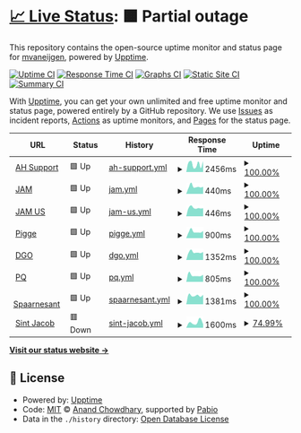 # [📈 Live Status](https://mvaneijgen.github.io/provider-upptime): <!--live status--> **🟧 Partial outage**

This repository contains the open-source uptime monitor and status page for [mvaneijgen](https://mvaneijgen.github.io/provider-upptime), powered by [Upptime](https://github.com/upptime/upptime).

[![Uptime CI](https://github.com/mvaneijgen/provider-upptime/workflows/Uptime%20CI/badge.svg)](https://github.com/mvaneijgen/provider-upptime/actions?query=workflow%3A%22Uptime+CI%22)
[![Response Time CI](https://github.com/mvaneijgen/provider-upptime/workflows/Response%20Time%20CI/badge.svg)](https://github.com/mvaneijgen/provider-upptime/actions?query=workflow%3A%22Response+Time+CI%22)
[![Graphs CI](https://github.com/mvaneijgen/provider-upptime/workflows/Graphs%20CI/badge.svg)](https://github.com/mvaneijgen/provider-upptime/actions?query=workflow%3A%22Graphs+CI%22)
[![Static Site CI](https://github.com/mvaneijgen/provider-upptime/workflows/Static%20Site%20CI/badge.svg)](https://github.com/mvaneijgen/provider-upptime/actions?query=workflow%3A%22Static+Site+CI%22)
[![Summary CI](https://github.com/mvaneijgen/provider-upptime/workflows/Summary%20CI/badge.svg)](https://github.com/mvaneijgen/provider-upptime/actions?query=workflow%3A%22Summary+CI%22)

With [Upptime](https://upptime.js.org), you can get your own unlimited and free uptime monitor and status page, powered entirely by a GitHub repository. We use [Issues](https://github.com/mvaneijgen/provider-upptime/issues) as incident reports, [Actions](https://github.com/mvaneijgen/provider-upptime/actions) as uptime monitors, and [Pages](https://mvaneijgen.github.io/provider-upptime) for the status page.

<!--start: status pages-->
<!-- This summary is generated by Upptime (https://github.com/upptime/upptime) -->
<!-- Do not edit this manually, your changes will be overwritten -->
<!-- prettier-ignore -->
| URL | Status | History | Response Time | Uptime |
| --- | ------ | ------- | ------------- | ------ |
| <img alt="" src="https://icons.duckduckgo.com/ip3/ahsupport.boehringer-ingelheim.be.ico" height="13"> [AH Support](http://ahsupport.boehringer-ingelheim.be) | 🟩 Up | [ah-support.yml](https://github.com/mvaneijgen/provider-upptime/commits/HEAD/history/ah-support.yml) | <details><summary><img alt="Response time graph" src="./graphs/ah-support/response-time-week.png" height="20"> 2456ms</summary><br><a href="https://mvaneijgen.nl/history/ah-support"><img alt="Response time 2456" src="https://img.shields.io/endpoint?url=https%3A%2F%2Fraw.githubusercontent.com%2Fmvaneijgen%2Fprovider-upptime%2FHEAD%2Fapi%2Fah-support%2Fresponse-time.json"></a><br><a href="https://mvaneijgen.nl/history/ah-support"><img alt="24-hour response time 2478" src="https://img.shields.io/endpoint?url=https%3A%2F%2Fraw.githubusercontent.com%2Fmvaneijgen%2Fprovider-upptime%2FHEAD%2Fapi%2Fah-support%2Fresponse-time-day.json"></a><br><a href="https://mvaneijgen.nl/history/ah-support"><img alt="7-day response time 2456" src="https://img.shields.io/endpoint?url=https%3A%2F%2Fraw.githubusercontent.com%2Fmvaneijgen%2Fprovider-upptime%2FHEAD%2Fapi%2Fah-support%2Fresponse-time-week.json"></a><br><a href="https://mvaneijgen.nl/history/ah-support"><img alt="30-day response time 2456" src="https://img.shields.io/endpoint?url=https%3A%2F%2Fraw.githubusercontent.com%2Fmvaneijgen%2Fprovider-upptime%2FHEAD%2Fapi%2Fah-support%2Fresponse-time-month.json"></a><br><a href="https://mvaneijgen.nl/history/ah-support"><img alt="1-year response time 2456" src="https://img.shields.io/endpoint?url=https%3A%2F%2Fraw.githubusercontent.com%2Fmvaneijgen%2Fprovider-upptime%2FHEAD%2Fapi%2Fah-support%2Fresponse-time-year.json"></a></details> | <details><summary><a href="https://mvaneijgen.nl/history/ah-support">100.00%</a></summary><a href="https://mvaneijgen.nl/history/ah-support"><img alt="All-time uptime 100.00%" src="https://img.shields.io/endpoint?url=https%3A%2F%2Fraw.githubusercontent.com%2Fmvaneijgen%2Fprovider-upptime%2FHEAD%2Fapi%2Fah-support%2Fuptime.json"></a><br><a href="https://mvaneijgen.nl/history/ah-support"><img alt="24-hour uptime 100.00%" src="https://img.shields.io/endpoint?url=https%3A%2F%2Fraw.githubusercontent.com%2Fmvaneijgen%2Fprovider-upptime%2FHEAD%2Fapi%2Fah-support%2Fuptime-day.json"></a><br><a href="https://mvaneijgen.nl/history/ah-support"><img alt="7-day uptime 100.00%" src="https://img.shields.io/endpoint?url=https%3A%2F%2Fraw.githubusercontent.com%2Fmvaneijgen%2Fprovider-upptime%2FHEAD%2Fapi%2Fah-support%2Fuptime-week.json"></a><br><a href="https://mvaneijgen.nl/history/ah-support"><img alt="30-day uptime 100.00%" src="https://img.shields.io/endpoint?url=https%3A%2F%2Fraw.githubusercontent.com%2Fmvaneijgen%2Fprovider-upptime%2FHEAD%2Fapi%2Fah-support%2Fuptime-month.json"></a><br><a href="https://mvaneijgen.nl/history/ah-support"><img alt="1-year uptime 100.00%" src="https://img.shields.io/endpoint?url=https%3A%2F%2Fraw.githubusercontent.com%2Fmvaneijgen%2Fprovider-upptime%2FHEAD%2Fapi%2Fah-support%2Fuptime-year.json"></a></details>
| <img alt="" src="https://icons.duckduckgo.com/ip3/jointacademymicroport.com.ico" height="13"> [JAM](http://jointacademymicroport.com) | 🟩 Up | [jam.yml](https://github.com/mvaneijgen/provider-upptime/commits/HEAD/history/jam.yml) | <details><summary><img alt="Response time graph" src="./graphs/jam/response-time-week.png" height="20"> 440ms</summary><br><a href="https://mvaneijgen.nl/history/jam"><img alt="Response time 440" src="https://img.shields.io/endpoint?url=https%3A%2F%2Fraw.githubusercontent.com%2Fmvaneijgen%2Fprovider-upptime%2FHEAD%2Fapi%2Fjam%2Fresponse-time.json"></a><br><a href="https://mvaneijgen.nl/history/jam"><img alt="24-hour response time 413" src="https://img.shields.io/endpoint?url=https%3A%2F%2Fraw.githubusercontent.com%2Fmvaneijgen%2Fprovider-upptime%2FHEAD%2Fapi%2Fjam%2Fresponse-time-day.json"></a><br><a href="https://mvaneijgen.nl/history/jam"><img alt="7-day response time 440" src="https://img.shields.io/endpoint?url=https%3A%2F%2Fraw.githubusercontent.com%2Fmvaneijgen%2Fprovider-upptime%2FHEAD%2Fapi%2Fjam%2Fresponse-time-week.json"></a><br><a href="https://mvaneijgen.nl/history/jam"><img alt="30-day response time 440" src="https://img.shields.io/endpoint?url=https%3A%2F%2Fraw.githubusercontent.com%2Fmvaneijgen%2Fprovider-upptime%2FHEAD%2Fapi%2Fjam%2Fresponse-time-month.json"></a><br><a href="https://mvaneijgen.nl/history/jam"><img alt="1-year response time 440" src="https://img.shields.io/endpoint?url=https%3A%2F%2Fraw.githubusercontent.com%2Fmvaneijgen%2Fprovider-upptime%2FHEAD%2Fapi%2Fjam%2Fresponse-time-year.json"></a></details> | <details><summary><a href="https://mvaneijgen.nl/history/jam">100.00%</a></summary><a href="https://mvaneijgen.nl/history/jam"><img alt="All-time uptime 100.00%" src="https://img.shields.io/endpoint?url=https%3A%2F%2Fraw.githubusercontent.com%2Fmvaneijgen%2Fprovider-upptime%2FHEAD%2Fapi%2Fjam%2Fuptime.json"></a><br><a href="https://mvaneijgen.nl/history/jam"><img alt="24-hour uptime 100.00%" src="https://img.shields.io/endpoint?url=https%3A%2F%2Fraw.githubusercontent.com%2Fmvaneijgen%2Fprovider-upptime%2FHEAD%2Fapi%2Fjam%2Fuptime-day.json"></a><br><a href="https://mvaneijgen.nl/history/jam"><img alt="7-day uptime 100.00%" src="https://img.shields.io/endpoint?url=https%3A%2F%2Fraw.githubusercontent.com%2Fmvaneijgen%2Fprovider-upptime%2FHEAD%2Fapi%2Fjam%2Fuptime-week.json"></a><br><a href="https://mvaneijgen.nl/history/jam"><img alt="30-day uptime 100.00%" src="https://img.shields.io/endpoint?url=https%3A%2F%2Fraw.githubusercontent.com%2Fmvaneijgen%2Fprovider-upptime%2FHEAD%2Fapi%2Fjam%2Fuptime-month.json"></a><br><a href="https://mvaneijgen.nl/history/jam"><img alt="1-year uptime 100.00%" src="https://img.shields.io/endpoint?url=https%3A%2F%2Fraw.githubusercontent.com%2Fmvaneijgen%2Fprovider-upptime%2FHEAD%2Fapi%2Fjam%2Fuptime-year.json"></a></details>
| <img alt="" src="https://icons.duckduckgo.com/ip3/microportjam.com.ico" height="13"> [JAM US](http://microportjam.com) | 🟩 Up | [jam-us.yml](https://github.com/mvaneijgen/provider-upptime/commits/HEAD/history/jam-us.yml) | <details><summary><img alt="Response time graph" src="./graphs/jam-us/response-time-week.png" height="20"> 446ms</summary><br><a href="https://mvaneijgen.nl/history/jam-us"><img alt="Response time 446" src="https://img.shields.io/endpoint?url=https%3A%2F%2Fraw.githubusercontent.com%2Fmvaneijgen%2Fprovider-upptime%2FHEAD%2Fapi%2Fjam-us%2Fresponse-time.json"></a><br><a href="https://mvaneijgen.nl/history/jam-us"><img alt="24-hour response time 427" src="https://img.shields.io/endpoint?url=https%3A%2F%2Fraw.githubusercontent.com%2Fmvaneijgen%2Fprovider-upptime%2FHEAD%2Fapi%2Fjam-us%2Fresponse-time-day.json"></a><br><a href="https://mvaneijgen.nl/history/jam-us"><img alt="7-day response time 446" src="https://img.shields.io/endpoint?url=https%3A%2F%2Fraw.githubusercontent.com%2Fmvaneijgen%2Fprovider-upptime%2FHEAD%2Fapi%2Fjam-us%2Fresponse-time-week.json"></a><br><a href="https://mvaneijgen.nl/history/jam-us"><img alt="30-day response time 446" src="https://img.shields.io/endpoint?url=https%3A%2F%2Fraw.githubusercontent.com%2Fmvaneijgen%2Fprovider-upptime%2FHEAD%2Fapi%2Fjam-us%2Fresponse-time-month.json"></a><br><a href="https://mvaneijgen.nl/history/jam-us"><img alt="1-year response time 446" src="https://img.shields.io/endpoint?url=https%3A%2F%2Fraw.githubusercontent.com%2Fmvaneijgen%2Fprovider-upptime%2FHEAD%2Fapi%2Fjam-us%2Fresponse-time-year.json"></a></details> | <details><summary><a href="https://mvaneijgen.nl/history/jam-us">100.00%</a></summary><a href="https://mvaneijgen.nl/history/jam-us"><img alt="All-time uptime 100.00%" src="https://img.shields.io/endpoint?url=https%3A%2F%2Fraw.githubusercontent.com%2Fmvaneijgen%2Fprovider-upptime%2FHEAD%2Fapi%2Fjam-us%2Fuptime.json"></a><br><a href="https://mvaneijgen.nl/history/jam-us"><img alt="24-hour uptime 100.00%" src="https://img.shields.io/endpoint?url=https%3A%2F%2Fraw.githubusercontent.com%2Fmvaneijgen%2Fprovider-upptime%2FHEAD%2Fapi%2Fjam-us%2Fuptime-day.json"></a><br><a href="https://mvaneijgen.nl/history/jam-us"><img alt="7-day uptime 100.00%" src="https://img.shields.io/endpoint?url=https%3A%2F%2Fraw.githubusercontent.com%2Fmvaneijgen%2Fprovider-upptime%2FHEAD%2Fapi%2Fjam-us%2Fuptime-week.json"></a><br><a href="https://mvaneijgen.nl/history/jam-us"><img alt="30-day uptime 100.00%" src="https://img.shields.io/endpoint?url=https%3A%2F%2Fraw.githubusercontent.com%2Fmvaneijgen%2Fprovider-upptime%2FHEAD%2Fapi%2Fjam-us%2Fuptime-month.json"></a><br><a href="https://mvaneijgen.nl/history/jam-us"><img alt="1-year uptime 100.00%" src="https://img.shields.io/endpoint?url=https%3A%2F%2Fraw.githubusercontent.com%2Fmvaneijgen%2Fprovider-upptime%2FHEAD%2Fapi%2Fjam-us%2Fuptime-year.json"></a></details>
| <img alt="" src="https://icons.duckduckgo.com/ip3/vanderpigge.nl.ico" height="13"> [Pigge](http://vanderpigge.nl) | 🟩 Up | [pigge.yml](https://github.com/mvaneijgen/provider-upptime/commits/HEAD/history/pigge.yml) | <details><summary><img alt="Response time graph" src="./graphs/pigge/response-time-week.png" height="20"> 900ms</summary><br><a href="https://mvaneijgen.nl/history/pigge"><img alt="Response time 900" src="https://img.shields.io/endpoint?url=https%3A%2F%2Fraw.githubusercontent.com%2Fmvaneijgen%2Fprovider-upptime%2FHEAD%2Fapi%2Fpigge%2Fresponse-time.json"></a><br><a href="https://mvaneijgen.nl/history/pigge"><img alt="24-hour response time 864" src="https://img.shields.io/endpoint?url=https%3A%2F%2Fraw.githubusercontent.com%2Fmvaneijgen%2Fprovider-upptime%2FHEAD%2Fapi%2Fpigge%2Fresponse-time-day.json"></a><br><a href="https://mvaneijgen.nl/history/pigge"><img alt="7-day response time 900" src="https://img.shields.io/endpoint?url=https%3A%2F%2Fraw.githubusercontent.com%2Fmvaneijgen%2Fprovider-upptime%2FHEAD%2Fapi%2Fpigge%2Fresponse-time-week.json"></a><br><a href="https://mvaneijgen.nl/history/pigge"><img alt="30-day response time 900" src="https://img.shields.io/endpoint?url=https%3A%2F%2Fraw.githubusercontent.com%2Fmvaneijgen%2Fprovider-upptime%2FHEAD%2Fapi%2Fpigge%2Fresponse-time-month.json"></a><br><a href="https://mvaneijgen.nl/history/pigge"><img alt="1-year response time 900" src="https://img.shields.io/endpoint?url=https%3A%2F%2Fraw.githubusercontent.com%2Fmvaneijgen%2Fprovider-upptime%2FHEAD%2Fapi%2Fpigge%2Fresponse-time-year.json"></a></details> | <details><summary><a href="https://mvaneijgen.nl/history/pigge">100.00%</a></summary><a href="https://mvaneijgen.nl/history/pigge"><img alt="All-time uptime 100.00%" src="https://img.shields.io/endpoint?url=https%3A%2F%2Fraw.githubusercontent.com%2Fmvaneijgen%2Fprovider-upptime%2FHEAD%2Fapi%2Fpigge%2Fuptime.json"></a><br><a href="https://mvaneijgen.nl/history/pigge"><img alt="24-hour uptime 100.00%" src="https://img.shields.io/endpoint?url=https%3A%2F%2Fraw.githubusercontent.com%2Fmvaneijgen%2Fprovider-upptime%2FHEAD%2Fapi%2Fpigge%2Fuptime-day.json"></a><br><a href="https://mvaneijgen.nl/history/pigge"><img alt="7-day uptime 100.00%" src="https://img.shields.io/endpoint?url=https%3A%2F%2Fraw.githubusercontent.com%2Fmvaneijgen%2Fprovider-upptime%2FHEAD%2Fapi%2Fpigge%2Fuptime-week.json"></a><br><a href="https://mvaneijgen.nl/history/pigge"><img alt="30-day uptime 100.00%" src="https://img.shields.io/endpoint?url=https%3A%2F%2Fraw.githubusercontent.com%2Fmvaneijgen%2Fprovider-upptime%2FHEAD%2Fapi%2Fpigge%2Fuptime-month.json"></a><br><a href="https://mvaneijgen.nl/history/pigge"><img alt="1-year uptime 100.00%" src="https://img.shields.io/endpoint?url=https%3A%2F%2Fraw.githubusercontent.com%2Fmvaneijgen%2Fprovider-upptime%2FHEAD%2Fapi%2Fpigge%2Fuptime-year.json"></a></details>
| <img alt="" src="https://icons.duckduckgo.com/ip3/degroeneos.nl.ico" height="13"> [DGO](https://degroeneos.nl) | 🟩 Up | [dgo.yml](https://github.com/mvaneijgen/provider-upptime/commits/HEAD/history/dgo.yml) | <details><summary><img alt="Response time graph" src="./graphs/dgo/response-time-week.png" height="20"> 1352ms</summary><br><a href="https://mvaneijgen.nl/history/dgo"><img alt="Response time 1352" src="https://img.shields.io/endpoint?url=https%3A%2F%2Fraw.githubusercontent.com%2Fmvaneijgen%2Fprovider-upptime%2FHEAD%2Fapi%2Fdgo%2Fresponse-time.json"></a><br><a href="https://mvaneijgen.nl/history/dgo"><img alt="24-hour response time 1308" src="https://img.shields.io/endpoint?url=https%3A%2F%2Fraw.githubusercontent.com%2Fmvaneijgen%2Fprovider-upptime%2FHEAD%2Fapi%2Fdgo%2Fresponse-time-day.json"></a><br><a href="https://mvaneijgen.nl/history/dgo"><img alt="7-day response time 1352" src="https://img.shields.io/endpoint?url=https%3A%2F%2Fraw.githubusercontent.com%2Fmvaneijgen%2Fprovider-upptime%2FHEAD%2Fapi%2Fdgo%2Fresponse-time-week.json"></a><br><a href="https://mvaneijgen.nl/history/dgo"><img alt="30-day response time 1352" src="https://img.shields.io/endpoint?url=https%3A%2F%2Fraw.githubusercontent.com%2Fmvaneijgen%2Fprovider-upptime%2FHEAD%2Fapi%2Fdgo%2Fresponse-time-month.json"></a><br><a href="https://mvaneijgen.nl/history/dgo"><img alt="1-year response time 1352" src="https://img.shields.io/endpoint?url=https%3A%2F%2Fraw.githubusercontent.com%2Fmvaneijgen%2Fprovider-upptime%2FHEAD%2Fapi%2Fdgo%2Fresponse-time-year.json"></a></details> | <details><summary><a href="https://mvaneijgen.nl/history/dgo">100.00%</a></summary><a href="https://mvaneijgen.nl/history/dgo"><img alt="All-time uptime 100.00%" src="https://img.shields.io/endpoint?url=https%3A%2F%2Fraw.githubusercontent.com%2Fmvaneijgen%2Fprovider-upptime%2FHEAD%2Fapi%2Fdgo%2Fuptime.json"></a><br><a href="https://mvaneijgen.nl/history/dgo"><img alt="24-hour uptime 100.00%" src="https://img.shields.io/endpoint?url=https%3A%2F%2Fraw.githubusercontent.com%2Fmvaneijgen%2Fprovider-upptime%2FHEAD%2Fapi%2Fdgo%2Fuptime-day.json"></a><br><a href="https://mvaneijgen.nl/history/dgo"><img alt="7-day uptime 100.00%" src="https://img.shields.io/endpoint?url=https%3A%2F%2Fraw.githubusercontent.com%2Fmvaneijgen%2Fprovider-upptime%2FHEAD%2Fapi%2Fdgo%2Fuptime-week.json"></a><br><a href="https://mvaneijgen.nl/history/dgo"><img alt="30-day uptime 100.00%" src="https://img.shields.io/endpoint?url=https%3A%2F%2Fraw.githubusercontent.com%2Fmvaneijgen%2Fprovider-upptime%2FHEAD%2Fapi%2Fdgo%2Fuptime-month.json"></a><br><a href="https://mvaneijgen.nl/history/dgo"><img alt="1-year uptime 100.00%" src="https://img.shields.io/endpoint?url=https%3A%2F%2Fraw.githubusercontent.com%2Fmvaneijgen%2Fprovider-upptime%2FHEAD%2Fapi%2Fdgo%2Fuptime-year.json"></a></details>
| <img alt="" src="https://icons.duckduckgo.com/ip3/pq-opleidingen.nl.ico" height="13"> [PQ](https://pq-opleidingen.nl) | 🟩 Up | [pq.yml](https://github.com/mvaneijgen/provider-upptime/commits/HEAD/history/pq.yml) | <details><summary><img alt="Response time graph" src="./graphs/pq/response-time-week.png" height="20"> 805ms</summary><br><a href="https://mvaneijgen.nl/history/pq"><img alt="Response time 805" src="https://img.shields.io/endpoint?url=https%3A%2F%2Fraw.githubusercontent.com%2Fmvaneijgen%2Fprovider-upptime%2FHEAD%2Fapi%2Fpq%2Fresponse-time.json"></a><br><a href="https://mvaneijgen.nl/history/pq"><img alt="24-hour response time 761" src="https://img.shields.io/endpoint?url=https%3A%2F%2Fraw.githubusercontent.com%2Fmvaneijgen%2Fprovider-upptime%2FHEAD%2Fapi%2Fpq%2Fresponse-time-day.json"></a><br><a href="https://mvaneijgen.nl/history/pq"><img alt="7-day response time 805" src="https://img.shields.io/endpoint?url=https%3A%2F%2Fraw.githubusercontent.com%2Fmvaneijgen%2Fprovider-upptime%2FHEAD%2Fapi%2Fpq%2Fresponse-time-week.json"></a><br><a href="https://mvaneijgen.nl/history/pq"><img alt="30-day response time 805" src="https://img.shields.io/endpoint?url=https%3A%2F%2Fraw.githubusercontent.com%2Fmvaneijgen%2Fprovider-upptime%2FHEAD%2Fapi%2Fpq%2Fresponse-time-month.json"></a><br><a href="https://mvaneijgen.nl/history/pq"><img alt="1-year response time 805" src="https://img.shields.io/endpoint?url=https%3A%2F%2Fraw.githubusercontent.com%2Fmvaneijgen%2Fprovider-upptime%2FHEAD%2Fapi%2Fpq%2Fresponse-time-year.json"></a></details> | <details><summary><a href="https://mvaneijgen.nl/history/pq">100.00%</a></summary><a href="https://mvaneijgen.nl/history/pq"><img alt="All-time uptime 100.00%" src="https://img.shields.io/endpoint?url=https%3A%2F%2Fraw.githubusercontent.com%2Fmvaneijgen%2Fprovider-upptime%2FHEAD%2Fapi%2Fpq%2Fuptime.json"></a><br><a href="https://mvaneijgen.nl/history/pq"><img alt="24-hour uptime 100.00%" src="https://img.shields.io/endpoint?url=https%3A%2F%2Fraw.githubusercontent.com%2Fmvaneijgen%2Fprovider-upptime%2FHEAD%2Fapi%2Fpq%2Fuptime-day.json"></a><br><a href="https://mvaneijgen.nl/history/pq"><img alt="7-day uptime 100.00%" src="https://img.shields.io/endpoint?url=https%3A%2F%2Fraw.githubusercontent.com%2Fmvaneijgen%2Fprovider-upptime%2FHEAD%2Fapi%2Fpq%2Fuptime-week.json"></a><br><a href="https://mvaneijgen.nl/history/pq"><img alt="30-day uptime 100.00%" src="https://img.shields.io/endpoint?url=https%3A%2F%2Fraw.githubusercontent.com%2Fmvaneijgen%2Fprovider-upptime%2FHEAD%2Fapi%2Fpq%2Fuptime-month.json"></a><br><a href="https://mvaneijgen.nl/history/pq"><img alt="1-year uptime 100.00%" src="https://img.shields.io/endpoint?url=https%3A%2F%2Fraw.githubusercontent.com%2Fmvaneijgen%2Fprovider-upptime%2FHEAD%2Fapi%2Fpq%2Fuptime-year.json"></a></details>
| <img alt="" src="https://icons.duckduckgo.com/ip3/spaarnesant.nl.ico" height="13"> [Spaarnesant](https://spaarnesant.nl) | 🟩 Up | [spaarnesant.yml](https://github.com/mvaneijgen/provider-upptime/commits/HEAD/history/spaarnesant.yml) | <details><summary><img alt="Response time graph" src="./graphs/spaarnesant/response-time-week.png" height="20"> 1381ms</summary><br><a href="https://mvaneijgen.nl/history/spaarnesant"><img alt="Response time 1381" src="https://img.shields.io/endpoint?url=https%3A%2F%2Fraw.githubusercontent.com%2Fmvaneijgen%2Fprovider-upptime%2FHEAD%2Fapi%2Fspaarnesant%2Fresponse-time.json"></a><br><a href="https://mvaneijgen.nl/history/spaarnesant"><img alt="24-hour response time 1314" src="https://img.shields.io/endpoint?url=https%3A%2F%2Fraw.githubusercontent.com%2Fmvaneijgen%2Fprovider-upptime%2FHEAD%2Fapi%2Fspaarnesant%2Fresponse-time-day.json"></a><br><a href="https://mvaneijgen.nl/history/spaarnesant"><img alt="7-day response time 1381" src="https://img.shields.io/endpoint?url=https%3A%2F%2Fraw.githubusercontent.com%2Fmvaneijgen%2Fprovider-upptime%2FHEAD%2Fapi%2Fspaarnesant%2Fresponse-time-week.json"></a><br><a href="https://mvaneijgen.nl/history/spaarnesant"><img alt="30-day response time 1381" src="https://img.shields.io/endpoint?url=https%3A%2F%2Fraw.githubusercontent.com%2Fmvaneijgen%2Fprovider-upptime%2FHEAD%2Fapi%2Fspaarnesant%2Fresponse-time-month.json"></a><br><a href="https://mvaneijgen.nl/history/spaarnesant"><img alt="1-year response time 1381" src="https://img.shields.io/endpoint?url=https%3A%2F%2Fraw.githubusercontent.com%2Fmvaneijgen%2Fprovider-upptime%2FHEAD%2Fapi%2Fspaarnesant%2Fresponse-time-year.json"></a></details> | <details><summary><a href="https://mvaneijgen.nl/history/spaarnesant">100.00%</a></summary><a href="https://mvaneijgen.nl/history/spaarnesant"><img alt="All-time uptime 100.00%" src="https://img.shields.io/endpoint?url=https%3A%2F%2Fraw.githubusercontent.com%2Fmvaneijgen%2Fprovider-upptime%2FHEAD%2Fapi%2Fspaarnesant%2Fuptime.json"></a><br><a href="https://mvaneijgen.nl/history/spaarnesant"><img alt="24-hour uptime 100.00%" src="https://img.shields.io/endpoint?url=https%3A%2F%2Fraw.githubusercontent.com%2Fmvaneijgen%2Fprovider-upptime%2FHEAD%2Fapi%2Fspaarnesant%2Fuptime-day.json"></a><br><a href="https://mvaneijgen.nl/history/spaarnesant"><img alt="7-day uptime 100.00%" src="https://img.shields.io/endpoint?url=https%3A%2F%2Fraw.githubusercontent.com%2Fmvaneijgen%2Fprovider-upptime%2FHEAD%2Fapi%2Fspaarnesant%2Fuptime-week.json"></a><br><a href="https://mvaneijgen.nl/history/spaarnesant"><img alt="30-day uptime 100.00%" src="https://img.shields.io/endpoint?url=https%3A%2F%2Fraw.githubusercontent.com%2Fmvaneijgen%2Fprovider-upptime%2FHEAD%2Fapi%2Fspaarnesant%2Fuptime-month.json"></a><br><a href="https://mvaneijgen.nl/history/spaarnesant"><img alt="1-year uptime 100.00%" src="https://img.shields.io/endpoint?url=https%3A%2F%2Fraw.githubusercontent.com%2Fmvaneijgen%2Fprovider-upptime%2FHEAD%2Fapi%2Fspaarnesant%2Fuptime-year.json"></a></details>
| <img alt="" src="https://icons.duckduckgo.com/ip3/sintjacob.nl.ico" height="13"> [Sint Jacob](https://sintjacob.nl) | 🟥 Down | [sint-jacob.yml](https://github.com/mvaneijgen/provider-upptime/commits/HEAD/history/sint-jacob.yml) | <details><summary><img alt="Response time graph" src="./graphs/sint-jacob/response-time-week.png" height="20"> 1600ms</summary><br><a href="https://mvaneijgen.nl/history/sint-jacob"><img alt="Response time 1600" src="https://img.shields.io/endpoint?url=https%3A%2F%2Fraw.githubusercontent.com%2Fmvaneijgen%2Fprovider-upptime%2FHEAD%2Fapi%2Fsint-jacob%2Fresponse-time.json"></a><br><a href="https://mvaneijgen.nl/history/sint-jacob"><img alt="24-hour response time 1065" src="https://img.shields.io/endpoint?url=https%3A%2F%2Fraw.githubusercontent.com%2Fmvaneijgen%2Fprovider-upptime%2FHEAD%2Fapi%2Fsint-jacob%2Fresponse-time-day.json"></a><br><a href="https://mvaneijgen.nl/history/sint-jacob"><img alt="7-day response time 1600" src="https://img.shields.io/endpoint?url=https%3A%2F%2Fraw.githubusercontent.com%2Fmvaneijgen%2Fprovider-upptime%2FHEAD%2Fapi%2Fsint-jacob%2Fresponse-time-week.json"></a><br><a href="https://mvaneijgen.nl/history/sint-jacob"><img alt="30-day response time 1600" src="https://img.shields.io/endpoint?url=https%3A%2F%2Fraw.githubusercontent.com%2Fmvaneijgen%2Fprovider-upptime%2FHEAD%2Fapi%2Fsint-jacob%2Fresponse-time-month.json"></a><br><a href="https://mvaneijgen.nl/history/sint-jacob"><img alt="1-year response time 1600" src="https://img.shields.io/endpoint?url=https%3A%2F%2Fraw.githubusercontent.com%2Fmvaneijgen%2Fprovider-upptime%2FHEAD%2Fapi%2Fsint-jacob%2Fresponse-time-year.json"></a></details> | <details><summary><a href="https://mvaneijgen.nl/history/sint-jacob">74.99%</a></summary><a href="https://mvaneijgen.nl/history/sint-jacob"><img alt="All-time uptime 74.99%" src="https://img.shields.io/endpoint?url=https%3A%2F%2Fraw.githubusercontent.com%2Fmvaneijgen%2Fprovider-upptime%2FHEAD%2Fapi%2Fsint-jacob%2Fuptime.json"></a><br><a href="https://mvaneijgen.nl/history/sint-jacob"><img alt="24-hour uptime 32.46%" src="https://img.shields.io/endpoint?url=https%3A%2F%2Fraw.githubusercontent.com%2Fmvaneijgen%2Fprovider-upptime%2FHEAD%2Fapi%2Fsint-jacob%2Fuptime-day.json"></a><br><a href="https://mvaneijgen.nl/history/sint-jacob"><img alt="7-day uptime 74.99%" src="https://img.shields.io/endpoint?url=https%3A%2F%2Fraw.githubusercontent.com%2Fmvaneijgen%2Fprovider-upptime%2FHEAD%2Fapi%2Fsint-jacob%2Fuptime-week.json"></a><br><a href="https://mvaneijgen.nl/history/sint-jacob"><img alt="30-day uptime 74.99%" src="https://img.shields.io/endpoint?url=https%3A%2F%2Fraw.githubusercontent.com%2Fmvaneijgen%2Fprovider-upptime%2FHEAD%2Fapi%2Fsint-jacob%2Fuptime-month.json"></a><br><a href="https://mvaneijgen.nl/history/sint-jacob"><img alt="1-year uptime 74.99%" src="https://img.shields.io/endpoint?url=https%3A%2F%2Fraw.githubusercontent.com%2Fmvaneijgen%2Fprovider-upptime%2FHEAD%2Fapi%2Fsint-jacob%2Fuptime-year.json"></a></details>

<!--end: status pages-->

[**Visit our status website →**](https://mvaneijgen.github.io/provider-upptime)

## 📄 License

- Powered by: [Upptime](https://github.com/upptime/upptime)
- Code: [MIT](./LICENSE) © [Anand Chowdhary](https://anandchowdhary.com), supported by [Pabio](https://pabio.com)
- Data in the `./history` directory: [Open Database License](https://opendatacommons.org/licenses/odbl/1-0/)
